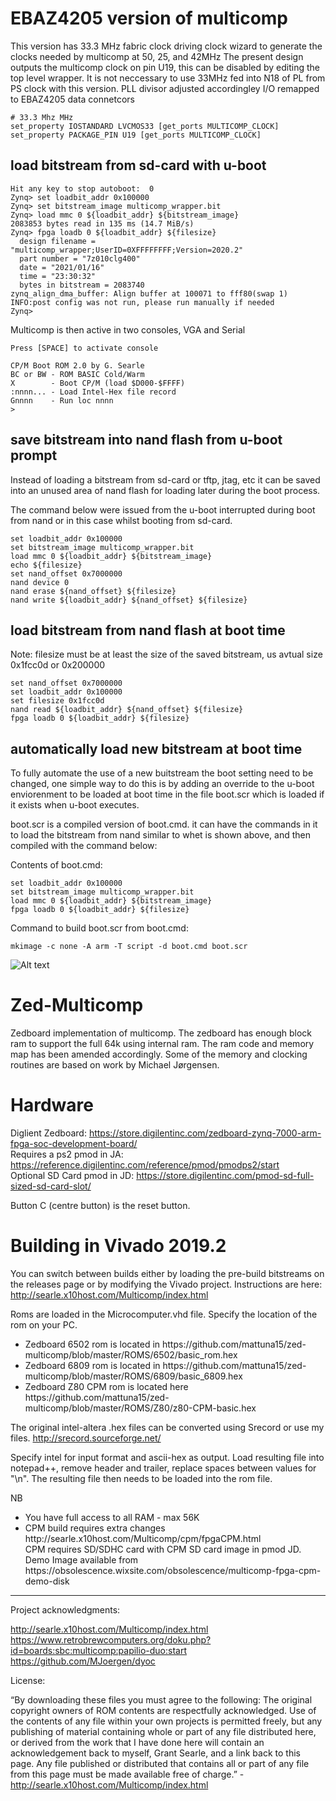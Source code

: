 # EBAZ4205 version of multicomp

This version has 33.3 MHz fabric clock driving clock wizard to generate the clocks needed by multicomp at 50, 25, and 42MHz
The present design outputs the multicomp clock on pin U19, this can be disabled by editing the top level wrapper.
It is not neccessary to use 33MHz fed into N18 of PL from PS clock with this version.
PLL divisor adjusted accordingley
I/O remapped to EBAZ4205 data connetcors

```
# 33.3 Mhz MHz
set_property IOSTANDARD LVCMOS33 [get_ports MULTICOMP_CLOCK]
set_property PACKAGE_PIN U19 [get_ports MULTICOMP_CLOCK]
```

## load bitstream from sd-card with u-boot

```
Hit any key to stop autoboot:  0 
Zynq> set loadbit_addr 0x100000
Zynq> set bitstream_image multicomp_wrapper.bit
Zynq> load mmc 0 ${loadbit_addr} ${bitstream_image}
2083853 bytes read in 135 ms (14.7 MiB/s)
Zynq> fpga loadb 0 ${loadbit_addr} ${filesize}
  design filename = "multicomp_wrapper;UserID=0XFFFFFFFF;Version=2020.2"
  part number = "7z010clg400"
  date = "2021/01/16"
  time = "23:30:32"
  bytes in bitstream = 2083740
zynq_align_dma_buffer: Align buffer at 100071 to fff80(swap 1)
INFO:post config was not run, please run manually if needed
Zynq> 
```

Multicomp is then active in two consoles, VGA and Serial
```
Press [SPACE] to activate console

CP/M Boot ROM 2.0 by G. Searle
BC or BW - ROM BASIC Cold/Warm
X        - Boot CP/M (load $D000-$FFFF)
:nnnn... - Load Intel-Hex file record
Gnnnn    - Run loc nnnn
>
```

## save bitstream into nand flash from u-boot prompt

Instead of loading a bitstream from sd-card or tftp, jtag, etc it can be saved into an unused area of nand flash for loading later during the boot process. 

The command below were issued from the u-boot interrupted during boot from nand or in this case whilst booting from sd-card. 

```
set loadbit_addr 0x100000
set bitstream_image multicomp_wrapper.bit
load mmc 0 ${loadbit_addr} ${bitstream_image}
echo ${filesize}
set nand_offset 0x7000000
nand device 0
nand erase ${nand_offset} ${filesize}
nand write ${loadbit_addr} ${nand_offset} ${filesize}
```

## load bitstream from nand flash at boot time

Note: filesize must be at least the size of the saved bitstream, us avtual size 0x1fcc0d or 0x200000

```
set nand_offset 0x7000000
set loadbit_addr 0x100000
set filesize 0x1fcc0d
nand read ${loadbit_addr} ${nand_offset} ${filesize}
fpga loadb 0 ${loadbit_addr} ${filesize}
```

## automatically load new bitstream at boot time

To fully automate the use of a new buitstream the boot setting need to be changed, one simple way to do this is by adding an override to the u-boot enviorenment to be loaded at boot time in the file boot.scr which is loaded if it exists when u-boot executes.

boot.scr is a compiled version of boot.cmd. it can have the commands in it to load the bitstream from nand similar to whet is shown above, and then compiled with the command below:

Contents of boot.cmd:
```
set loadbit_addr 0x100000
set bitstream_image multicomp_wrapper.bit
load mmc 0 ${loadbit_addr} ${bitstream_image}
fpga loadb 0 ${loadbit_addr} ${filesize}
```

Command to build boot.scr from boot.cmd:
```
mkimage -c none -A arm -T script -d boot.cmd boot.scr
```

![Alt text](MulticompPinMap.png)


# Zed-Multicomp
Zedboard implementation of multicomp. The zedboard has enough block ram to support the full 64k using internal ram. The ram code and memory map has been amended accordingly. Some of the memory and clocking routines are based on work by Michael Jørgensen.

# Hardware
Diglient Zedboard: https://store.digilentinc.com/zedboard-zynq-7000-arm-fpga-soc-development-board/ <br>
Requires a ps2 pmod in JA: https://reference.digilentinc.com/reference/pmod/pmodps2/start<br>
Optional SD Card pmod in JD: https://store.digilentinc.com/pmod-sd-full-sized-sd-card-slot/<br>

Button C (centre button) is the reset button.

# Building in Vivado 2019.2
You can switch between builds either by loading the pre-build bitstreams on the releases page or by modifying the Vivado project. Instructions are here: http://searle.x10host.com/Multicomp/index.html

Roms are loaded in the Microcomputer.vhd file. Specify the location of the rom on your PC.
<ul>
<li>Zedboard 6502 rom is located in https://github.com/mattuna15/zed-multicomp/blob/master/ROMS/6502/basic_rom.hex
<li>Zedboard 6809 rom is located in https://github.com/mattuna15/zed-multicomp/blob/master/ROMS/6809/basic_6809.hex
<li>Zedboard Z80 CPM rom is located here https://github.com/mattuna15/zed-multicomp/blob/master/ROMS/Z80/z80-CPM-basic.hex
</ul>

The original intel-altera .hex files can be converted using Srecord or use my files. http://srecord.sourceforge.net/

Specify intel for input format and ascii-hex as output. Load resulting file into notepad++, remove header and trailer, replace spaces between values for "\n". The resulting file then needs to be loaded into the rom file.

NB 
<ul>
<li>You have full access to all RAM - max 56K
<li>CPM build requires extra changes http://searle.x10host.com/Multicomp/cpm/fpgaCPM.html<br>
  CPM requires SD/SDHC card with CPM SD card image in pmod JD.<br>
Demo Image available from https://obsolescence.wixsite.com/obsolescence/multicomp-fpga-cpm-demo-disk
</ul>

<hr>
Project acknowledgments: <br>

http://searle.x10host.com/Multicomp/index.html<br>
https://www.retrobrewcomputers.org/doku.php?id=boards:sbc:multicomp:papilio-duo:start<br>
https://github.com/MJoergen/dyoc <br>

License:

“By downloading these files you must agree to the following: The original copyright owners of ROM contents are respectfully acknowledged. Use of the contents of any file within your own projects is permitted freely, but any publishing of material containing whole or part of any file distributed here, or derived from the work that I have done here will contain an acknowledgement back to myself, Grant Searle, and a link back to this page. Any file published or distributed that contains all or part of any file from this page must be made available free of charge.” - http://searle.x10host.com/Multicomp/index.html



